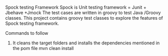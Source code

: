 Spock testing Framework
Spock is Unit testing framework  = Junit + Jbehave +Jmock
The test cases are written in groovy to test Java /Groovy classes. 
This project contains groovy test classes to explore the features of Spock testing framework.

Commands to follow
1. It cleans the target folders and installs the dependencies mentioned in the pom file
 mvn clean install


